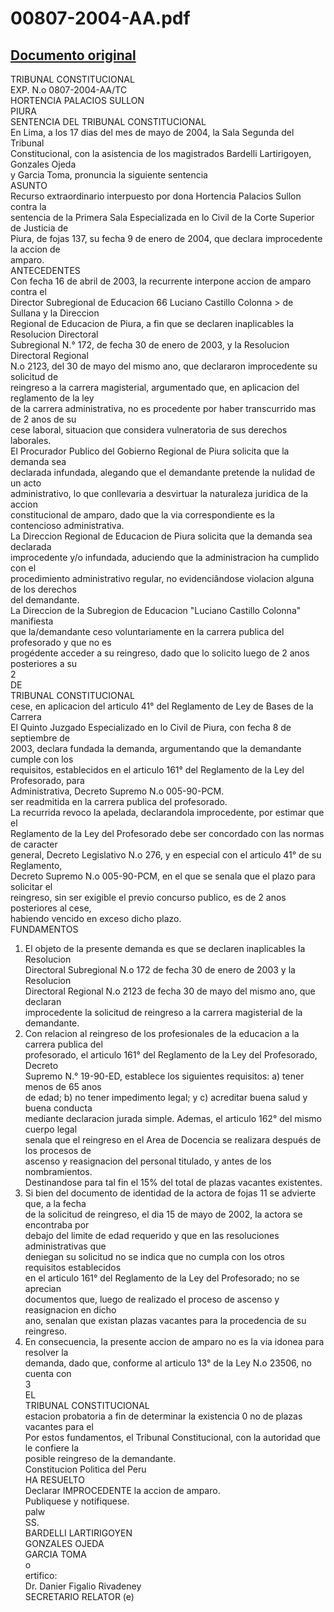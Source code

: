 
00807-2004-AA.pdf
=================
  
[Documento original](https://tc.gob.pe/jurisprudencia/2005/00807-2004-AA.pdf)  
---  
TRIBUNAL CONSTITUCIONAL  
EXP. N.o 0807-2004-AA/TC  
HORTENCIA PALACIOS SULLON  
PIURA  
SENTENCIA DEL TRIBUNAL CONSTITUCIONAL  
En Lima, a los 17 dias del mes de mayo de 2004, la Sala Segunda del Tribunal  
Constitucional, con la asistencia de los magistrados Bardelli Lartirigoyen, Gonzales Ojeda  
y Garcia Toma, pronuncia la siguiente sentencia  
ASUNTO  
Recurso extraordinario interpuesto por dona Hortencia Palacios Sullon contra la  
sentencia de la Primera Sala Especializada en lo Civil de la Corte Superior de Justicia de  
Piura, de fojas 137, su fecha 9 de enero de 2004, que declara improcedente la accion de  
amparo.  
ANTECEDENTES  
Con fecha 16 de abril de 2003, la recurrente interpone accion de amparo contra el  
Director Subregional de Educacion 66 Luciano Castillo Colonna > de Sullana y la Direccion  
Regional de Educacion de Piura, a fin que se declaren inaplicables la Resolucion Directoral  
Subregional N.° 172, de fecha 30 de enero de 2003, y la Resolucion Directoral Regional  
N.o 2123, del 30 de mayo del mismo ano, que declararon improcedente su solicitud de  
reingreso a la carrera magisterial, argumentado que, en aplicacion del reglamento de la ley  
de la carrera administrativa, no es procedente por haber transcurrido mas de 2 anos de su  
cese laboral, situacion que considera vulneratoria de sus derechos laborales.  
El Procurador Publico del Gobierno Regional de Piura solicita que la demanda sea  
declarada infundada, alegando que el demandante pretende la nulidad de un acto  
administrativo, lo que conllevaria a desvirtuar la naturaleza juridica de la accion  
constitucional de amparo, dado que la via correspondiente es la contencioso administrativa.  
La Direccion Regional de Educacion de Piura solicita que la demanda sea declarada  
improcedente y/o infundada, aduciendo que la administracion ha cumplido con el  
procedimiento administrativo regular, no evidenciândose violacion alguna de los derechos  
del demandante.  
La Direccion de la Subregion de Educacion "Luciano Castillo Colonna" manifiesta  
que la/demandante ceso voluntariamente en la carrera publica del profesorado y que no es  
progédente acceder a su reingreso, dado que lo solicito luego de 2 anos posteriores a su  
2  
DE  
TRIBUNAL CONSTITUCIONAL  
cese, en aplicacion del articulo 41° del Reglamento de Ley de Bases de la Carrera  
El Quinto Juzgado Especializado en lo Civil de Piura, con fecha 8 de septiembre de  
2003, declara fundada la demanda, argumentando que la demandante cumple con los  
requisitos, establecidos en el articulo 161° del Reglamento de la Ley del Profesorado, para  
Administrativa, Decreto Supremo N.o 005-90-PCM.  
ser readmitida en la carrera publica del profesorado.  
La recurrida revoco la apelada, declarandola improcedente, por estimar que el  
Reglamento de la Ley del Profesorado debe ser concordado con las normas de caracter  
general, Decreto Legislativo N.o 276, y en especial con el articulo 41° de su Reglamento,  
Decreto Supremo N.o 005-90-PCM, en el que se senala que el plazo para solicitar el  
reingreso, sin ser exigible el previo concurso publico, es de 2 anos posteriores al cese,  
habiendo vencido en exceso dicho plazo.  
FUNDAMENTOS  
1. El objeto de la presente demanda es que se declaren inaplicables la Resolucion  
Directoral Subregional N.o 172 de fecha 30 de enero de 2003 y la Resolucion  
Directoral Regional N.o 2123 de fecha 30 de mayo del mismo ano, que declaran  
improcedente la solicitud de reingreso a la carrera magisterial de la demandante.  
2. Con relacion al reingreso de los profesionales de la educacion a la carrera publica del  
profesorado, el articulo 161° del Reglamento de la Ley del Profesorado, Decreto  
Supremo N.° 19-90-ED, establece los siguientes requisitos: a) tener menos de 65 anos  
de edad; b) no tener impedimento legal; y c) acreditar buena salud y buena conducta  
mediante declaracion jurada simple. Ademas, el articulo 162° del mismo cuerpo legal  
senala que el reingreso en el Area de Docencia se realizara después de los procesos de  
ascenso y reasignacion del personal titulado, y antes de los nombramientos.  
Destinandose para tal fin el 15% del total de plazas vacantes existentes.  
3. Si bien del documento de identidad de la actora de fojas 11 se advierte que, a la fecha  
de la solicitud de reingreso, el dia 15 de mayo de 2002, la actora se encontraba por  
debajo del limite de edad requerido y que en las resoluciones administrativas que  
deniegan su solicitud no se indica que no cumpla con los otros requisitos establecidos  
en el articulo 161° del Reglamento de la Ley del Profesorado; no se aprecian  
documentos que, luego de realizado el proceso de ascenso y reasignacion en dicho  
ano, senalan que existan plazas vacantes para la procedencia de su reingreso.  
4. En consecuencia, la presente accion de amparo no es la via idonea para resolver la  
demanda, dado que, conforme al articulo 13° de la Ley N.o 23506, no cuenta con  
3  
EL  
TRIBUNAL CONSTITUCIONAL  
estacion probatoria a fin de determinar la existencia 0 no de plazas vacantes para el  
Por estos fundamentos, el Tribunal Constitucional, con la autoridad que le confiere la  
posible reingreso de la demandante.  
Constitucion Politica del Peru  
HA RESUELTO  
Declarar IMPROCEDENTE la accion de amparo.  
Publiquese y notifiquese.  
palw  
SS.  
BARDELLI LARTIRIGOYEN  
GONZALES OJEDA  
GARCIA TOMA  
o  
ertifico:  
Dr. Danier Figalio Rivadeney  
SECRETARIO RELATOR (e)